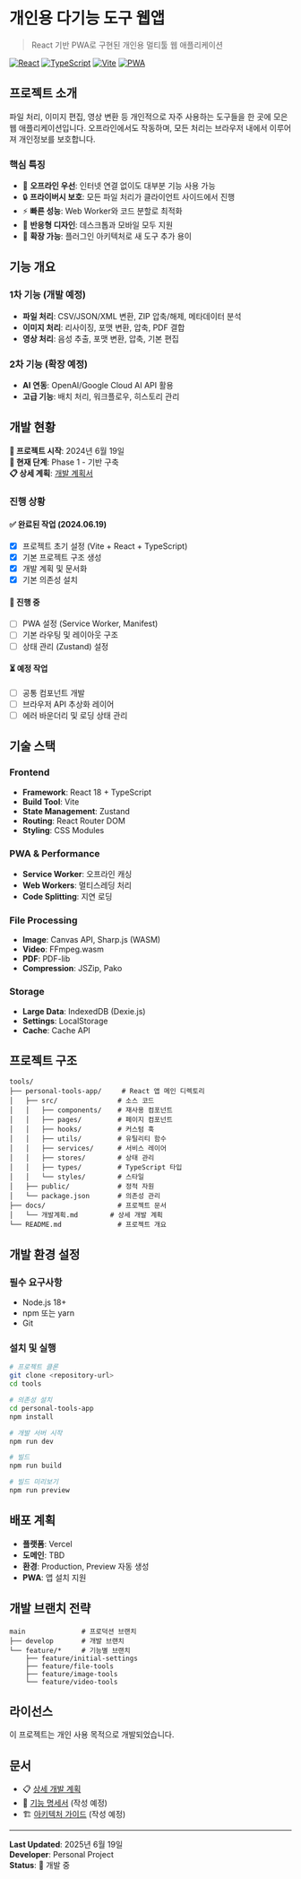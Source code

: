 # 개인용 다기능 도구 웹앱

> React 기반 PWA로 구현된 개인용 멀티툴 웹 애플리케이션

[![React](https://img.shields.io/badge/React-18-blue.svg)](https://reactjs.org/)
[![TypeScript](https://img.shields.io/badge/TypeScript-5.0-blue.svg)](https://www.typescriptlang.org/)
[![Vite](https://img.shields.io/badge/Vite-5.0-646CFF.svg)](https://vitejs.dev/)
[![PWA](https://img.shields.io/badge/PWA-Ready-green.svg)](https://web.dev/progressive-web-apps/)

## 프로젝트 소개

파일 처리, 이미지 편집, 영상 변환 등 개인적으로 자주 사용하는 도구들을 한 곳에 모은 웹 애플리케이션입니다. 오프라인에서도 작동하며, 모든 처리는 브라우저 내에서 이루어져 개인정보를 보호합니다.

### 핵심 특징

- 🔄 **오프라인 우선**: 인터넷 연결 없이도 대부분 기능 사용 가능
- 🔒 **프라이버시 보호**: 모든 파일 처리가 클라이언트 사이드에서 진행
- ⚡ **빠른 성능**: Web Worker와 코드 분할로 최적화
- 📱 **반응형 디자인**: 데스크톱과 모바일 모두 지원
- 🎯 **확장 가능**: 플러그인 아키텍처로 새 도구 추가 용이

## 기능 개요

### 1차 기능 (개발 예정)
- **파일 처리**: CSV/JSON/XML 변환, ZIP 압축/해제, 메타데이터 분석
- **이미지 처리**: 리사이징, 포맷 변환, 압축, PDF 결합
- **영상 처리**: 음성 추출, 포맷 변환, 압축, 기본 편집

### 2차 기능 (확장 예정)
- **AI 연동**: OpenAI/Google Cloud AI API 활용
- **고급 기능**: 배치 처리, 워크플로우, 히스토리 관리

## 개발 현황

**📅 프로젝트 시작**: 2024년 6월 19일  
**🎯 현재 단계**: Phase 1 - 기반 구축  
**📋 상세 계획**: [개발 계획서](./docs/개발계획.md)

### 진행 상황

#### ✅ 완료된 작업 (2024.06.19)
- [x] 프로젝트 초기 설정 (Vite + React + TypeScript)
- [x] 기본 프로젝트 구조 생성
- [x] 개발 계획 및 문서화
- [x] 기본 의존성 설치

#### 🔄 진행 중
- [ ] PWA 설정 (Service Worker, Manifest)
- [ ] 기본 라우팅 및 레이아웃 구조
- [ ] 상태 관리 (Zustand) 설정

#### ⏳ 예정 작업
- [ ] 공통 컴포넌트 개발
- [ ] 브라우저 API 추상화 레이어
- [ ] 에러 바운더리 및 로딩 상태 관리

## 기술 스택

### Frontend
- **Framework**: React 18 + TypeScript
- **Build Tool**: Vite
- **State Management**: Zustand
- **Routing**: React Router DOM
- **Styling**: CSS Modules

### PWA & Performance
- **Service Worker**: 오프라인 캐싱
- **Web Workers**: 멀티스레딩 처리
- **Code Splitting**: 지연 로딩

### File Processing
- **Image**: Canvas API, Sharp.js (WASM)
- **Video**: FFmpeg.wasm
- **PDF**: PDF-lib
- **Compression**: JSZip, Pako

### Storage
- **Large Data**: IndexedDB (Dexie.js)
- **Settings**: LocalStorage
- **Cache**: Cache API

## 프로젝트 구조

```
tools/
├── personal-tools-app/     # React 앱 메인 디렉토리
│   ├── src/               # 소스 코드
│   │   ├── components/    # 재사용 컴포넌트
│   │   ├── pages/         # 페이지 컴포넌트
│   │   ├── hooks/         # 커스텀 훅
│   │   ├── utils/         # 유틸리티 함수
│   │   ├── services/      # 서비스 레이어
│   │   ├── stores/        # 상태 관리
│   │   ├── types/         # TypeScript 타입
│   │   └── styles/        # 스타일
│   ├── public/            # 정적 자원
│   └── package.json       # 의존성 관리
├── docs/                  # 프로젝트 문서
│   └── 개발계획.md        # 상세 개발 계획
└── README.md              # 프로젝트 개요
```

## 개발 환경 설정

### 필수 요구사항
- Node.js 18+
- npm 또는 yarn
- Git

### 설치 및 실행

```bash
# 프로젝트 클론
git clone <repository-url>
cd tools

# 의존성 설치
cd personal-tools-app
npm install

# 개발 서버 시작
npm run dev

# 빌드
npm run build

# 빌드 미리보기
npm run preview
```

## 배포 계획

- **플랫폼**: Vercel
- **도메인**: TBD
- **환경**: Production, Preview 자동 생성
- **PWA**: 앱 설치 지원

## 개발 브랜치 전략

```
main              # 프로덕션 브랜치
├── develop       # 개발 브랜치
└── feature/*     # 기능별 브랜치
    ├── feature/initial-settings
    ├── feature/file-tools
    ├── feature/image-tools
    └── feature/video-tools
```

## 라이선스

이 프로젝트는 개인 사용 목적으로 개발되었습니다.

## 문서

- 📋 [상세 개발 계획](./docs/개발계획.md)
- 🎯 [기능 명세서](./docs/기능명세서.md) (작성 예정)
- 🏗️ [아키텍처 가이드](./docs/아키텍처.md) (작성 예정)

---

**Last Updated**: 2025년 6월 19일  
**Developer**: Personal Project  
**Status**: 🚧 개발 중
